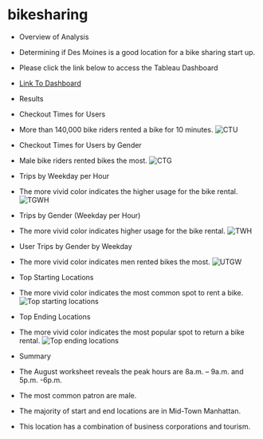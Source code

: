 # bikesharing

 - Overview of Analysis 
 - Determining if Des Moines is a good location for a bike sharing start up.
 
 - Please click the link below to access the Tableau Dashboard
 
  - [Link To Dashboard](https://public.tableau.com/app/profile/robert.pearson/viz/NYC_Citibike_Challenge_16768579697200/UserTripsbyGenderbyWeekday)
 
 - Results
 
  
 
 - Checkout Times for Users
 - More than 140,000 bike riders rented a bike for 10 minutes.
 ![CTU](https://user-images.githubusercontent.com/113808332/220818904-3f35bd97-53e5-496c-8386-ba8c2ee034b9.png)
 
 
 
 - Checkout Times for Users by Gender
 - Male bike riders rented bikes the most.
  ![CTG](https://user-images.githubusercontent.com/113808332/220818882-85afd885-72ad-4b5c-8a39-937fc66b13cb.png)

 
 
 
 - Trips by Weekday per Hour
 - The more vivid color indicates the higher usage for the bike rental.
![TGWH](https://user-images.githubusercontent.com/113808332/221065401-dbfd61c7-822c-48fd-aa06-356a2e33c240.png)

 
 
 
 - Trips by Gender  (Weekday per Hour)
 - The more vivid color indicates higher usage for the bike rental.
 ![TWH](https://user-images.githubusercontent.com/113808332/220818960-fe8ca375-28e7-473e-b4a7-322c9dea51c3.png)

 
 
 
 - User Trips by Gender by Weekday
 - The more vivid color indicates men rented bikes the most.
 ![UTGW](https://user-images.githubusercontent.com/113808332/220818977-920513ef-c1dc-4a76-add7-1306e292529c.png)





- Top Starting Locations
- The more vivid color indicates the most common spot to rent a bike.
![Top starting locations](https://user-images.githubusercontent.com/113808332/221082470-4c035554-b0f4-4cb3-ba40-b2f1a0e43728.png)




- Top Ending Locations
- The more vivid color indicates the most popular spot to return a bike rental.
![Top ending locations](https://user-images.githubusercontent.com/113808332/221082454-a808ac40-28c6-4b30-b59f-0920d6effaf5.png)


- Summary
 
- The August worksheet reveals the peak hours are 8a.m. – 9a.m.  and 5p.m. -6p.m.
- The most common patron are male.
- The majority of start and end locations are in Mid-Town Manhattan.
- This location has a combination of business corporations and tourism.

